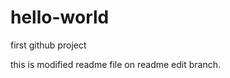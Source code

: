hello-world
===========

first github project


this is modified readme file on readme edit branch.
